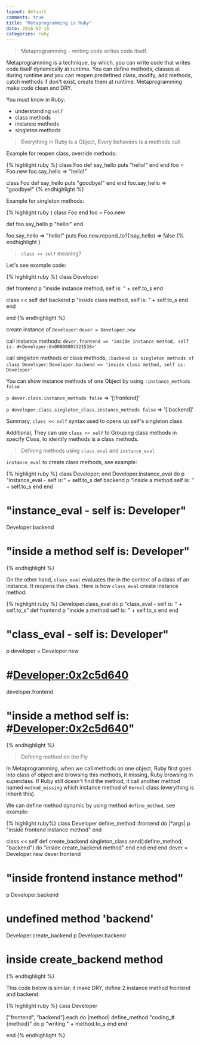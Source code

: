 ```yaml
---
layout: default
comments: true
title: "Metaprogramming in Ruby"
date: 2016-02-16
categories: ruby
---
```


> Metaprogramming - writing code writes code itself.

Metaprogramming is a technique, by which, you can write code that writes code itself dynamically at runtime.
You can define methods, classes at during runtime and you can reopen predefined class, modify, add methods, catch methods if don't exist, create them at runtime.
Metaprogramming make code clean and DRY.

You must know in Ruby:

  - understanding `self`
  - class methods
  - instance methods
  - singleton methods

> Everything in Ruby is a Object, Every behaviors is a methods call

Example for reopen class, override methods:

{% highlight ruby %}
class Foo
  def say_hello
    puts "hello!"
  end
end
foo = Foo.new
foo.say_hello
=> "hello!"

class Foo
  def say_hello
    puts "goodbye!"
  end
end
foo.say_hello
=> "goodbye!"
{% endhighlight %}

Example for singleton methods:

{% highlight ruby }
class Foo
end
foo = Foo.new

def foo.say_hello
 p "hello!"
end

foo.say_hello
=> "hello!"
puts Foo.new.repond_to?(:say_hello)
=> false
{% endhighlight }

> `class << self` meaning?

Let's see example code:

{% highlight ruby %}
class Developer

  def frontend
    p "inside instance method, self is: " + self.to_s
  end

  class << self
    def backend
      p "inside class method, self is: " + self.to_s
    end
  end

end
{% endhighlight %}

create instance of `Developer`: `dever = Developer.new`

call instance methods: `dever.frontend => 'inside instance method, self is: #<Developer:0x00000003321538>'`

call singleton methods or class methods, `:backend is singleton methods of class Developer`: `Developer.backend => 'inside class method, self is: Developer'`

You can show instance methods of one Object by using `:instance_methods false`

`p dever.class.instance_methods false` => '[:frontend]'

`p developer.class.singleton_class.instance_methods false` => '[:backend]'

Summary, `class << self` syntax used to opens up self's singleton class

Additional, They can use `class << self` to Grouping class methods in specify Class, to identify methods is a class methods.

> Defining methods using `class_eval` and `instance_eval`

`instance_eval` to create class methods, see example:

{% highlight ruby %}
class Developer; end
Developer.instance_eval do
  p "instance_eval - self is:" + self.to_s
  def backend
    p "inside a method self is: " + self.to_s
  end
end
# "instance_eval - self is: Developer"

Developer.backend
# "inside a method self is: Developer"
{% endhighlight %}

On the other hand, `class_eval` evaluates the in the context of a class of an instance. It reopens the class.
Here is how `class_eval` create instance method:

{% highlight ruby %}
Developer.class_eval do
  p "class_eval - self is: " + self.to_s"
  def frontend
    p "inside a method self is: " + self.to_s
  end
end
# "class_eval - self is: Developer"

p developer = Developer.new
# #<Developer:0x2c5d640>

developer.frontend
# "inside a method self is: #<Developer:0x2c5d640>"
{% endhighlight %}

> Defining method on the Fly

In Metaprogramming, when we call methods on one object, Ruby first goes into class of object and browsing this methods, it missing, Ruby browsing in superclass. If Ruby still doesn't find the method, it call another method named `method_missing` which instance method of `Kernel` class (everything is inherit this).

We can define method dynamic by using method `define_method`, see example:

{% highlight ruby%}
class Developer
  define_method :frontend do |*args|
    p "inside frontend instance method"
  end

  class << self
    def create_backend
      singleton_class.send(:define_method, "backend") do
        "inside create_backend method"
      end
    end
  end
end
dever = Developer.new
dever.frontend
# "inside frontend instance method"

p Developer.backend
# undefined method 'backend'

Developer.create_backend
p Developer.backend
# inside create_backend method
{% endhighlight %}

This code below is similar, it make DRY, define 2 instance method frontend and backend:

{% highlight ruby %}
cass Developer

  ["frontend", "backend"].each do |method|
    define_method "coding_#{method}" do
      p "writing " + method.to_s
    end
  end

end
{% endhighlight %}

